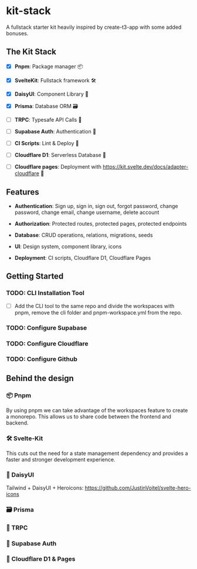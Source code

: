 # kit-stack

A fullstack starter kit heavily inspired by create-t3-app with some added bonuses.

## The Kit Stack

- [x] **Pnpm**: Package manager 📦

- [x] **SvelteKit**: Fullstack framework 🛠️

- [x] **DaisyUI**: Component Library 🎨

- [x] **Prisma**: Database ORM 🗃️

- [ ] **TRPC**: Typesafe API Calls 🧹

- [ ] **Supabase Auth**: Authentication 🔐

- [ ] **CI Scripts**: Lint & Deploy 🤖

- [ ] **Cloudflare D1**: Serverless Database 📃

- [ ] **Cloudflare pages**: Deployment with <https://kit.svelte.dev/docs/adapter-cloudflare> 🚀

## Features

- **Authentication**: Sign up, sign in, sign out, forgot password, change password, change email, change username, delete account

- **Authorization**: Protected routes, protected pages, protected endpoints

- **Database**: CRUD operations, relations, migrations, seeds

- **UI**: Design system, component library, icons

- **Deployment**: CI scripts, Cloudflare D1, Cloudflare Pages

## Getting Started

### TODO: CLI Installation Tool

- [ ] Add the CLI tool to the same repo and divide the workspaces with pnpm, remove the cli folder and pnpm-workspace.yml from the repo.

### TODO: Configure Supabase

### TODO: Configure Cloudflare

### TODO: Configure Github

## Behind the design

### 📦 Pnpm

By using pnpm we can take advantage of the workspaces feature to create a monorepo. This allows us to share code between the frontend and backend.

### 🛠️ Svelte-Kit

This cuts out the need for a state management dependency and provides a faster and stronger development experience.

### 🎨 DaisyUI

Tailwind + DaisyUI + Heroicons: <https://github.com/JustinVoitel/svelte-hero-icons>

### 🗃️ Prisma

### 🧹 TRPC

### 🔐 Supabase Auth

### 📃 Cloudflare D1 & Pages
